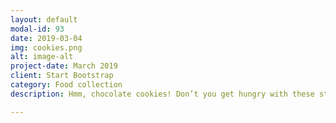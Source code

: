 ```yaml
---
layout: default
modal-id: 93
date: 2019-03-04
img: cookies.png
alt: image-alt
project-date: March 2019
client: Start Bootstrap
category: Food collection
description: Hmm, chocolate cookies! Don’t you get hungry with these studs in your ears? ear studs €4,00 Studs + necklace set €10,00

---
```

